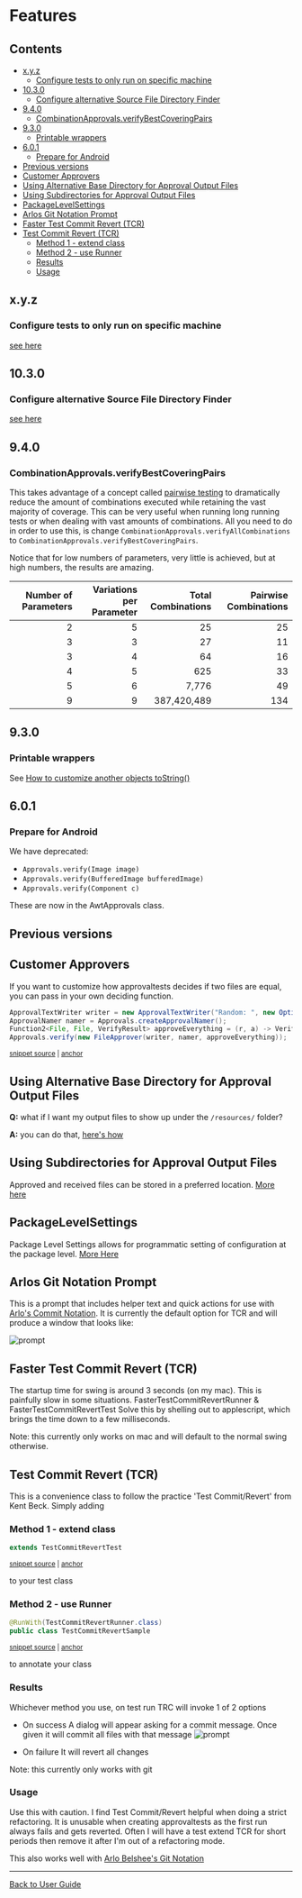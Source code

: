 <a id="top"></a>

# Features

<!-- toc -->
## Contents

  * [x.y.z](#xyz)
    * [Configure tests to only run on specific machine](#configure-tests-to-only-run-on-specific-machine)
  * [10.3.0](#1030)
    * [Configure alternative Source File Directory Finder](#configure-alternative-source-file-directory-finder)
  * [9.4.0](#940)
    * [CombinationApprovals.verifyBestCoveringPairs](#combinationapprovalsverifybestcoveringpairs)
  * [9.3.0](#930)
    * [Printable wrappers](#printable-wrappers)
  * [6.0.1](#601)
    * [Prepare for Android](#prepare-for-android)
  * [Previous versions](#previous-versions)
  * [Customer Approvers](#customer-approvers)
  * [Using Alternative Base Directory for Approval Output Files](#using-alternative-base-directory-for-approval-output-files)
  * [Using Subdirectories for Approval Output Files](#using-subdirectories-for-approval-output-files)
  * [PackageLevelSettings](#packagelevelsettings)
  * [Arlos Git Notation Prompt](#arlos-git-notation-prompt)
  * [Faster Test Commit Revert (TCR)](#faster-test-commit-revert-tcr)
  * [Test Commit Revert (TCR)](#test-commit-revert-tcr)
    * [Method 1 - extend class](#method-1---extend-class)
    * [Method 2 - use Runner](#method-2---use-runner)
    * [Results](#results)
    * [Usage](#usage)<!-- endToc -->

## x.y.z
### Configure tests to only run on specific machine
[see here](how_to/MachineNameSpecificTest.md#top)

## 10.3.0
### Configure alternative Source File Directory Finder
[see here](Configuration.md#alternative-source-path-discovery)


## 9.4.0
### CombinationApprovals.verifyBestCoveringPairs
This takes advantage of a concept called [pairwise testing](https://youtu.be/xzs-Zpz8vPg?t=134) to dramatically reduce the amount of combinations executed while retaining the vast majority of coverage.
This can be very useful when running long running tests or when dealing with vast amounts of combinations.
All you need to do in order to use this, is change `CombinationApprovals.verifyAllCombinations` to `CombinationApprovals.verifyBestCoveringPairs`.

Notice that for low numbers of parameters, very little is achieved, but at high numbers, the results are amazing.

 <!-- include: PairWiseTest.forTable.approved. path: /approvaltests-tests/src/test/java/org/approvaltests/combinations/PairWiseTest.forTable.approved.include.md -->

| Number of Parameters | Variations per Parameter | Total Combinations | Pairwise Combinations |
| --------------------: | -----------------------: | ------------------: | ---------------------: |
|2|5|25|25|
|3|3|27|11|
|3|4|64|16|
|4|5|625|33|
|5|6|7,776|49|
|9|9|387,420,489|134|

 <!-- endInclude -->



## 9.3.0
### Printable wrappers

See [How to customize another objects toString()](/approvaltests/docs/how_to/PrintableWrappers.md)

## 6.0.1
### Prepare for Android
We have deprecated:
* `Approvals.verify(Image image)`
* `Approvals.verify(BufferedImage bufferedImage)`
* `Approvals.verify(Component c)`

These are now in the AwtApprovals class.

## Previous versions


## Customer Approvers

If you want to customize how approvaltests decides if two files are equal, you can pass in your own deciding function.

<!-- snippet: custom_approver -->
<a id='snippet-custom_approver'></a>
```java
ApprovalTextWriter writer = new ApprovalTextWriter("Random: ", new Options());
ApprovalNamer namer = Approvals.createApprovalNamer();
Function2<File, File, VerifyResult> approveEverything = (r, a) -> VerifyResult.SUCCESS;
Approvals.verify(new FileApprover(writer, namer, approveEverything));
```
<sup><a href='/approvaltests-tests/src/test/java/org/approvaltests/approvers/FileApproverTest.java#L66-L71' title='Snippet source file'>snippet source</a> | <a href='#snippet-custom_approver' title='Start of snippet'>anchor</a></sup>
<!-- endSnippet -->


## Using Alternative Base Directory for Approval Output Files

**Q:** what if I want my output files to show up under the `/resources/` folder?

**A:** you can do that, [here's how](Configuration.md#alternative-base-directory-for-output-files)


## Using Subdirectories for Approval Output Files
Approved and received files can be stored in a preferred location. 
[More here](Configuration.md#using-subdirectories-for-approval-output-files)

## PackageLevelSettings

Package Level Settings allows for programmatic setting of configuration at the package level.
[More Here](Configuration.md#packagelevelsetting)

## Arlos Git Notation Prompt

This is a prompt that includes helper text and quick actions for use with [Arlo's Commit Notation](https://github.com/RefactoringCombos/ArlosCommitNotation).
It is currently the default option for TCR and will produce a window that looks like:

![prompt](/approvaltests-tests/src/test/java/org/approvaltests/machine_specific_tests/testcommitrevert/ArlosGitNotationPromptTest.test.Mac_OS_X.approved.png)



## Faster Test Commit Revert (TCR)

The startup time for swing is around 3 seconds (on my mac). This is painfully slow in some situations. 
FasterTestCommitRevertRunner & FasterTestCommitRevertTest Solve this by shelling out to applescript, which 
brings the time down to a few milliseconds. 

Note: this currently only works on mac and will default to the normal swing otherwise. 

## Test Commit Revert (TCR)

This is a convenience class to follow the practice 'Test Commit/Revert' from Kent Beck. Simply adding
### Method 1 - extend class
<!-- snippet: test_commit_revert -->
<a id='snippet-test_commit_revert'></a>
```java
extends TestCommitRevertTest
```
<sup><a href='/approvaltests/src/test/java/org/approvaltests/testcommitrevert/TestCommitRevertSample.java#L12-L14' title='Snippet source file'>snippet source</a> | <a href='#snippet-test_commit_revert' title='Start of snippet'>anchor</a></sup>
<!-- endSnippet -->
to your test class

### Method 2 - use Runner
<!-- snippet: test_commit_revert_runner -->
<a id='snippet-test_commit_revert_runner'></a>
```java
@RunWith(TestCommitRevertRunner.class)
public class TestCommitRevertSample
```
<sup><a href='/approvaltests/src/test/java/org/approvaltests/testcommitrevert/TestCommitRevertSample.java#L8-L11' title='Snippet source file'>snippet source</a> | <a href='#snippet-test_commit_revert_runner' title='Start of snippet'>anchor</a></sup>
<!-- endSnippet -->
to annotate your class

### Results 

Whichever method you use, on test run TRC will invoke 1 of 2 options

*  On success
A dialog will appear asking for a commit message. Once given it will commit all files with that message
![prompt](images/commit_dialog.png)

* On failure
It will revert all changes

Note: this currently only works with git

### Usage

Use this with caution. I find Test Commit/Revert helpful when doing a strict refactoring. It is unusable when creating approvaltests as the first run always fails and gets reverted.
Often I will have a test extend TCR for short periods then remove it after I'm out of a refactoring mode.

This also works well with [Arlo Belshee's Git Notation](https://github.com/RefactoringCombos/ArlosCommitNotation) 


---

[Back to User Guide](README.md#top)
